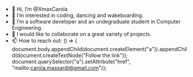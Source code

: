 - 👋 Hi, I’m @XmasCarola
- 👀 I’m interested in coding, dancing and wakeboarding.
- 🌱 I’m a software developer and an undegraduate student in Computer Engineering.
- 💞️ I would like to collaborate on a great variety of projects.
- 📫 How to reach out: () => { document.body.appendChild(document.createElement("a")).appendChild(document.createTextNode("Follow the link"));
                               document.querySelector("a").setAttribute("href", "mailto:carola.massardi@gmail.com")};

<!---
XmasCarola/XmasCarola is a ✨ special ✨ repository because its `README.md` (this file) appears on your GitHub profile.
You can click the Preview link to take a look at your changes.
--->
